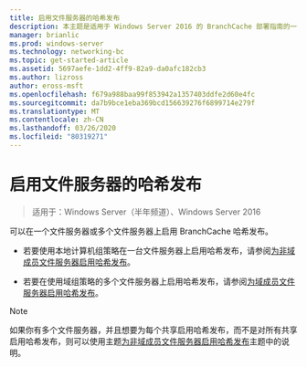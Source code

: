 ```yaml
---
title: 启用文件服务器的哈希发布
description: 本主题是适用于 Windows Server 2016 的 BranchCache 部署指南的一部分，它演示了如何在分布式和托管缓存模式下部署 BranchCache，以优化分支机构中的 WAN 带宽使用情况
manager: brianlic
ms.prod: windows-server
ms.technology: networking-bc
ms.topic: get-started-article
ms.assetid: 5697aefe-1dd2-4ff9-82a9-da0afc182cb3
ms.author: lizross
author: eross-msft
ms.openlocfilehash: f679a988baa99f853942a1357403ddfe2d60e4fc
ms.sourcegitcommit: da7b9bce1eba369bcd156639276f6899714e279f
ms.translationtype: MT
ms.contentlocale: zh-CN
ms.lasthandoff: 03/26/2020
ms.locfileid: "80319271"
---
```

# <a name="enable-hash-publication-for-file-servers"></a>启用文件服务器的哈希发布

>适用于：Windows Server（半年频道）、Windows Server 2016

可以在一个文件服务器或多个文件服务器上启用 BranchCache 哈希发布。  
  
-   若要使用本地计算机组策略在一台文件服务器上启用哈希发布，请参阅[为非域成员文件服务器启用哈希发布](../../branchcache/deploy/Enable-Hash-Publication-for-Non-Domain-Member-File-Servers.md)。  
  
-   若要在使用域组策略的多个文件服务器上启用哈希发布，请参阅[为域成员文件服务器启用哈希发布](../../branchcache/deploy/Enable-Hash-Publication-for-Domain-Member-File-Servers.md)。  
  
> [!NOTE]  
> 如果你有多个文件服务器，并且想要为每个共享启用哈希发布，而不是对所有共享启用哈希发布，则可以使用主题[为非域成员文件服务器启用哈希发布](Enable-Hash-Publication-for-Non-Domain-Member-File-Servers.md)主题中的说明。  
  


